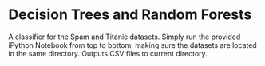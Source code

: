 # Decision Trees and Random Forests

A classifier for the Spam and Titanic datasets. Simply run the provided iPython Notebook from top to bottom, making sure the datasets are located in the same directory. Outputs CSV files to current directory.
